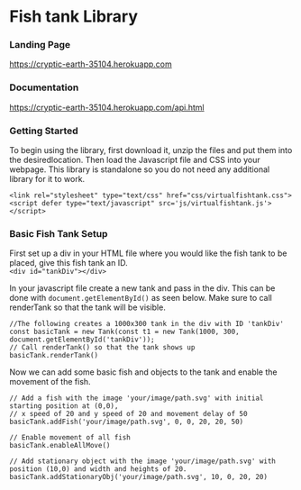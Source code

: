 # Fish tank Library
### Landing Page
https://cryptic-earth-35104.herokuapp.com
### Documentation
https://cryptic-earth-35104.herokuapp.com/api.html
### Getting Started
To begin using the library, first download it, unzip the files and put them into the desiredlocation. Then load the Javascript file and CSS into your webpage. This library is standalone so you do not need any additional library for it to work.

```<link rel="stylesheet" type="text/css" href="css/virtualfishtank.css">```  
```<script defer type="text/javascript" src='js/virtualfishtank.js'></script>```  

### Basic Fish Tank Setup
First set up a div in your HTML file where you would like the fish tank to be placed, give this fish tank an ID.  
```<div id="tankDiv"></div>```  

In your javascript file create a new tank and pass in the div. This can be done with ```document.getElementById()``` as seen below. Make sure to call renderTank so that the tank will be visible.

```
//The following creates a 1000x300 tank in the div with ID 'tankDiv'
const basicTank = new Tank(const t1 = new Tank(1000, 300, document.getElementById('tankDiv'));
// Call renderTank() so that the tank shows up
basicTank.renderTank()
```

Now we can add some basic fish and objects to the tank and enable the movement of the fish.

```
// Add a fish with the image 'your/image/path.svg' with initial starting position at (0,0),
// x speed of 20 and y speed of 20 and movement delay of 50
basicTank.addFish('your/image/path.svg', 0, 0, 20, 20, 50)

// Enable movement of all fish
basicTank.enableAllMove()

// Add stationary object with the image 'your/image/path.svg' with position (10,0) and width and heights of 20.
basicTank.addStationaryObj('your/image/path.svg', 10, 0, 20, 20)
```
